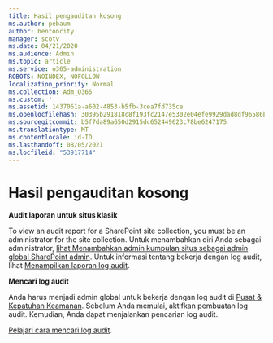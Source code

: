 ```yaml
---
title: Hasil pengauditan kosong
ms.author: pebaum
author: bentoncity
manager: scotv
ms.date: 04/21/2020
ms.audience: Admin
ms.topic: article
ms.service: o365-administration
ROBOTS: NOINDEX, NOFOLLOW
localization_priority: Normal
ms.collection: Adm_O365
ms.custom: ''
ms.assetid: 1437061a-a602-4853-b5fb-3cea7fd735ce
ms.openlocfilehash: 30395b291818c8f193fc2147e5302e04efe9929dad8df96586be1c3e75bd35aa
ms.sourcegitcommit: b5f7da89a650d2915dc652449623c78be6247175
ms.translationtype: MT
ms.contentlocale: id-ID
ms.lasthandoff: 08/05/2021
ms.locfileid: "53917714"
---
```

# <a name="auditing-results-are-blank"></a>Hasil pengauditan kosong

 **Audit laporan untuk situs klasik**
  
To view an audit report for a SharePoint site collection, you must be an administrator for the site collection. Untuk menambahkan diri Anda sebagai administrator, [lihat Menambahkan admin kumpulan situs sebagai admin global SharePoint admin](https://go.microsoft.com/fwlink/?linkid=869390). Untuk informasi tentang bekerja dengan log audit, lihat [Menampilkan laporan log audit](https://go.microsoft.com/fwlink/?linkid=395237). 
  
 **Mencari log audit**
  
Anda harus menjadi admin global untuk bekerja dengan log audit di [Pusat &amp; Kepatuhan Keamanan](https://protection.office.com). Sebelum Anda memulai, aktifkan pembuatan log audit. Kemudian, Anda dapat menjalankan pencarian log audit. 
  
[Pelajari cara mencari log audit](https://go.microsoft.com/fwlink/?linkid=708432).
  

